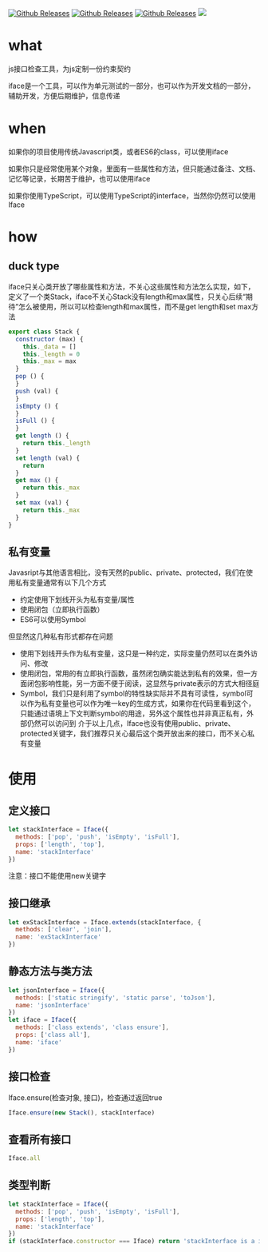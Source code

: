 
[![Github Releases](https://img.shields.io/npm/l/iface.svg)](https://github.com/includeMaple/iface) 
[![Github Releases](https://img.shields.io/npm/v/iface.svg)](https://github.com/includeMaple/iface)
[![Github Releases](https://img.shields.io/npm/dm/iface.svg)](https://github.com/includeMaple/iface)
[![](https://travis-ci.org/includeMaple/iface.svg?branch=main)](https://travis-ci.org/includeMaple/iface)


<!-- # 基本功能
## 接口约束和接口检查
core

## 自动生成接口文档
将Iface.all通过config render：
1、render html string
2、集成静态资源服务器，直接生成接口文档html，并且打开界面 

代理是不是能做class的私有非私有

## 抽象类
-->

# what
js接口检查工具，为js定制一份约束契约


<!-- 前端接口文档自动生成工具，便于沟通维护 -->


iface是一个工具，可以作为单元测试的一部分，也可以作为开发文档的一部分，辅助开发，方便后期维护，信息传递


# when
如果你的项目使用传统Javascript类，或者ES6的class，可以使用iface


如果你只是经常使用某个对象，里面有一些属性和方法，但只能通过备注、文档、记忆等记录，长期苦于维护，也可以使用iface


<!-- 如果你想自动生成一份接口文档，可以选择iface -->


如果你使用TypeScript，可以使用TypeScript的interface，当然你仍然可以使用Iface



<!--## 检查类的属性和方法 
## 检查对象的属性和方法
万物皆对象，你也可以检查对象的属性和方法，特别是单例模式。 -->

# how
## duck type
iface只关心类开放了哪些属性和方法，不关心这些属性和方法怎么实现，如下，定义了一个类Stack，iface不关心Stack没有length和max属性，只关心后续“期待”怎么被使用，所以可以检查length和max属性，而不是get length和set max方法
<!-- 后续类与类的传递也只通过这些开放的接口 -->
```javascript
export class Stack {
  constructor (max) {
    this._data = []
    this._length = 0
    this._max = max
  }
  pop () {
  }
  push (val) {
  }
  isEmpty () {
  }
  isFull () {
  }
  get length () {
    return this._length
  }
  set length (val) {
    return
  }
  get max () {
    return this._max
  }
  set max (val) {
    return this._max
  }
}
```

## 私有变量
Javasript与其他语言相比，没有天然的public、private、protected，我们在使用私有变量通常有以下几个方式
* 约定使用下划线开头为私有变量/属性
* 使用闭包（立即执行函数）
* ES6可以使用Symbol


但显然这几种私有形式都存在问题


* 使用下划线开头作为私有变量，这只是一种约定，实际变量仍然可以在类外访问、修改
* 使用闭包，常用的有立即执行函数，虽然闭包确实能达到私有的效果，但一方面闭包影响性能，另一方面不便于阅读，这显然与private表示的方式大相径庭
* Symbol，我们只是利用了symbol的特性缺实际并不具有可读性，symbol可以作为私有变量也可以作为唯一key的生成方式，如果你在代码里看到这个，只能通过语境上下文判断symbol的用途，另外这个属性也并非真正私有，外部仍然可以访问到
介于以上几点，Iface也没有使用public、private、protected关键字，我们推荐只关心最后这个类开放出来的接口，而不关心私有变量

# 使用
## 定义接口
```javascript
let stackInterface = Iface({
  methods: ['pop', 'push', 'isEmpty', 'isFull'],
  props: ['length', 'top'],
  name: 'stackInterface'
})
```
注意：接口不能使用new关键字

## 接口继承
```javascript
let exStackInterface = Iface.extends(stackInterface, {
  methods: ['clear', 'join'],
  name: 'exStackInterface'
})
```

## 静态方法与类方法
```javascript
let jsonInterface = Iface({
  methods: ['static stringify', 'static parse', 'toJson'],
  name: 'jsonInterface'
})
let iface = Iface({
  methods: ['class extends', 'class ensure'],
  props: ['class all'],
  name: 'iface'
})
```

## 接口检查
Iface.ensure(检查对象, 接口)，检查通过返回true
```javascript
Iface.ensure(new Stack(), stackInterface)
```
## 查看所有接口
```javascript
Iface.all
```
## 类型判断
```javascript
let stackInterface = Iface({
  methods: ['pop', 'push', 'isEmpty', 'isFull'],
  props: ['length', 'top'],
  name: 'stackInterface'
})
if (stackInterface.constructor === Iface) return 'stackInterface is a interface'
```
